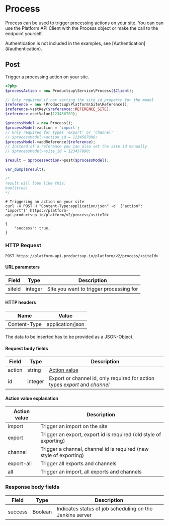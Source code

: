 # Process
Process can be used to trigger processing actions on your site. You can can use 
the Platform API Client with the Process object or make the call to the endpoint
yourself.
<aside class="info">Authentication is not included in the examples, see [Authentication](#authentication).</aside>

## Post
Trigger a processing action on your site.

```php
<?php
$processAction = new Productsup\Service\Process($Client);

// Only required if not setting the site_id property for the model
$reference = new \Productsup\Platform\Site\Reference();
$reference->setKey($reference::REFERENCE_SITE);
$reference->setValue(123456789); 

$processModel = new Process();
$processModel->action = 'import';
// Only required for types 'export' or 'channel'
// $processModel->action_id = 1234567890;
$processModel->addReference($reference);
// Instead of a reference you can also set the site id manually
// $processModel->site_id = 123457890;

$result = $processAction->post($processModel);

var_dump($result);

/*
result will look like this:
bool(true)
*/
```

```shell
# Triggering an action on your site
curl -X POST H "Content-Type:application/json" -d '{"action": "import"}' https://platform-api.productsup.io/platform/v2/process/<siteId>
```
    
```shell    
{
    "success": true,
}
```
### HTTP Request

`POST https://platform-api.productsup.io/platform/v2/process/<siteId>`

#### URL parameters
Field | Type | Description
------ | -------- | --------------
siteId | integer | Site you want to trigger processing for

#### HTTP headers
Name | Value
--- | ---
Content-Type | application/json

The data to be inserted has to be provided as a JSON-Object.

#### Request body fields
Field | Type | Description
------ | -------- | --------------
action | string | [Action value](#process-request-action)
id | integer | Export or channel id, only required for action types _export_ and _channel_

#### <a name="process-request-action"></a> Action value explanation
Action value | Description
------ | ------
import | Trigger an import on the site
export | Trigger an export, export id is required (old style of exporting)
channel | Trigger a channel, channel id is required (new style of exporting)
export-all | Trigger all exports and channels
all | Trigger an import, all exports and channels

### Response body fields
Field | Type | Description
------ | -------- | --------------
success | Boolean | Indicates status of job scheduling on the Jenkins server

